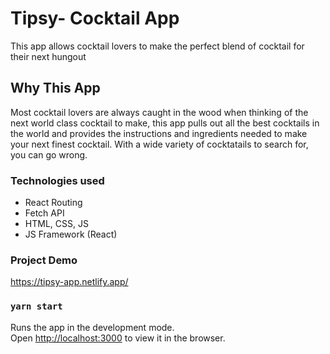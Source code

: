 # Tipsy- Cocktail App

This app allows cocktail lovers to make the perfect blend of cocktail for their next hungout 
## Why This App

Most cocktail lovers are always caught in the wood when thinking of the next world class cocktail to make, this app pulls out all the best cocktails in the world and provides the instructions and ingredients needed to make your next finest cocktail. With a wide variety of cocktatails to search for, you can go wrong.

### Technologies used
- React Routing
- Fetch API
- HTML, CSS, JS
- JS Framework (React)

### Project Demo
https://tipsy-app.netlify.app/

### `yarn start`

Runs the app in the development mode.\
Open [http://localhost:3000](http://localhost:3000) to view it in the browser.






